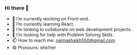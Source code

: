 ### Hi there 👋

<!--
**naima-shk/naima-shk** is a ✨ _special_ ✨ repository because its `README.md` (this file) appears on your GitHub profile.

Here are some ideas to get you started:
-->
- 🔭 I’m currently working on Front-end.
- 🌱 I’m currently learning React.
- 👯 I’m looking to collaborate on web development projects.
- 🤔 I’m looking for help with Problem Solving Skills.
- 📫 How to reach me: naimashaikh550@gmail.com
- 😄 Pronouns: she/her
